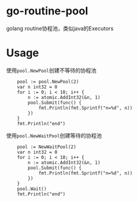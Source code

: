 # go-routine-pool
golang routine协程池，类似java的Executors

# Usage

使用`pool.NewPool`创建不等待的协程池

```
	pool := pool.NewPool(2)
	var n int32 = 0
	for i := 0; i < 10; i++ {
		n := atomic.AddInt32(&n, 1)
		pool.Submit(func() {
			fmt.Println(fmt.Sprintf("n=%d", n))
		})
	}
    fmt.Println("end")
```

使用`pool.NewWaitPool`创建等待的协程池

```
	pool := NewWaitPool(2)
	var n int32 = 0
	for i := 0; i < 10; i++ {
		n := atomic.AddInt32(&n, 1)
		pool.Submit(func() {
			fmt.Println(fmt.Sprintf("n=%d", n))
		})
	}
	pool.Wait()
	fmt.Println("end")
```